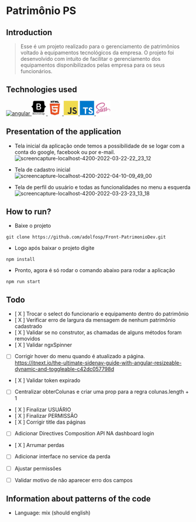 # Patrimônio PS

## Introduction

> Esse é um projeto realizado para o gerenciamento de patrimônios voltado à equipamentos tecnológicos da empresa. O projeto foi desenvolvido com intuito de facilitar o gerenciamento dos equipamentos disponibilizados pelas empresa para os seus funcionários.

## Technologies used
<p align="left"> <a href="https://angular.io" target="_blank">
 <img src="https://angular.io/assets/images/logos/angular/angular.svg" alt="angular" width="40" height="40"/> </a> <a href="https://azure.microsoft.com/en-in/" target="_blank">
<img src="https://raw.githubusercontent.com/devicons/devicon/master/icons/bootstrap/bootstrap-plain-wordmark.svg" alt="bootstrap" width="40" height="40"/> </a> <a href="https://www.w3schools.com/cs/" target="_blank">
  <img src="https://raw.githubusercontent.com/devicons/devicon/master/icons/html5/html5-original-wordmark.svg" alt="html5" width="40" height="40"/> </a> <a href="https://developer.mozilla.org/en-US/docs/Web/JavaScript" target="_blank">
 <a href="https://www.w3.org/html/" target="_blank"> <img src="https://raw.githubusercontent.com/devicons/devicon/master/icons/javascript/javascript-original.svg" alt="javascript" width="40" height="40"/> </a>
 <a href="https://www.typescriptlang.org/" target="_blank"> <img src="https://raw.githubusercontent.com/devicons/devicon/master/icons/typescript/typescript-original.svg" alt="typescript" width="40" height="40"/> </a>
 <a href="https://sass-lang.com" target="_blank"> <img src="https://raw.githubusercontent.com/devicons/devicon/master/icons/sass/sass-original.svg" alt="sass" width="40" height="40"/> </a>

 ## Presentation of the application

- Tela inicial da aplicação onde temos a possibilidade de se logar com a conta do google, facebook ou por e-mail.
![screencapture-localhost-4200-2022-03-22-22_23_12](https://user-images.githubusercontent.com/39220517/159603798-ec032b56-9bcd-4ea1-9f5e-8fe19c4761d2.png)

- Tela de cadastro inicial
![screencapture-localhost-4200-2022-04-10-09_49_00](https://user-images.githubusercontent.com/39220517/162618989-b5e5b3fd-a509-4cc6-b4fd-d295b5cdb199.png)

- Tela de perfil do usuário e todas as funcionalidades no menu a esquerda
![screencapture-localhost-4200-2022-03-23-23_13_18](https://user-images.githubusercontent.com/39220517/159828610-6c5f5e44-dbf5-43da-943b-1703e6a3e360.png)

 ## How to run?

  - Baixe o projeto
  ```
  git clone https://github.com/adolfosp/Front-PatrimonioDev.git
  ```

  - Logo após baixar o projeto digite
  ```
  npm install
  ```

  - Pronto, agora é só rodar o comando abaixo para rodar a aplicação
  ```
  npm run start
  ```

  ## Todo

- [ X ] Trocar o select do funcionario e equipamento dentro do patrimônio
- [ X ] Verificar erro de largura da mensagem de nenhum patrimônio cadastrado
- [ X ] Validar se no construtor, as chamadas de alguns métodos foram removidos
- [ X ] Validar ngxSpinner
- [ ] Corrigir hover do menu quando é atualizado a página. https://itnext.io/the-ultimate-sidenav-guide-with-angular-resizeable-dynamic-and-toggleable-c42dc057798d
- [ X ] Validar token expirado
- [ ] Centralizar obterColunas e criar uma prop para a regra colunas.length + 1
- [ X ] Finalizar USUÁRIO
- [ X ] Finalizar PERMISSÃO
- [ X ] Corrigir title das páginas
- [ ] Adicionar Directives Composition API NA dashboard login
- [ X ] Arrumar perdas
- [ ] Adicionar interface no service da perda
- [ ] Ajustar permissões
- [ ] Validar motivo de não aparecer erro dos campos




## Information about patterns of the code
- Language: mix (should english)


